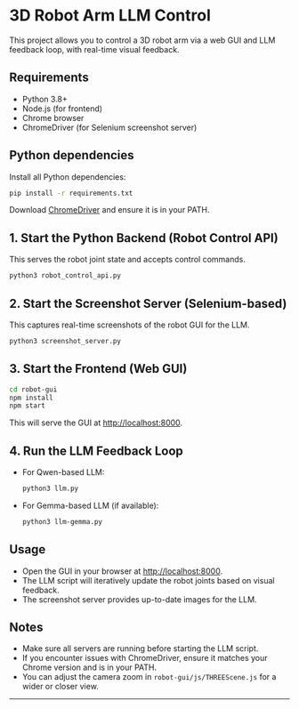 # 3D Robot Arm LLM Control

This project allows you to control a 3D robot arm via a web GUI and LLM feedback loop, with real-time visual feedback.

## Requirements

- Python 3.8+
- Node.js (for frontend)
- Chrome browser
- ChromeDriver (for Selenium screenshot server)

## Python dependencies
Install all Python dependencies:
```sh
pip install -r requirements.txt
```

Download [ChromeDriver](https://sites.google.com/chromium.org/driver/) and ensure it is in your PATH.

## 1. Start the Python Backend (Robot Control API)
This serves the robot joint state and accepts control commands.
```sh
python3 robot_control_api.py
```

## 2. Start the Screenshot Server (Selenium-based)
This captures real-time screenshots of the robot GUI for the LLM.
```sh
python3 screenshot_server.py
```

## 3. Start the Frontend (Web GUI)
```sh
cd robot-gui
npm install
npm start
```
This will serve the GUI at [http://localhost:8000](http://localhost:8000).

## 4. Run the LLM Feedback Loop
- For Qwen-based LLM:
  ```sh
  python3 llm.py
  ```
- For Gemma-based LLM (if available):
  ```sh
  python3 llm-gemma.py
  ```

## Usage
- Open the GUI in your browser at [http://localhost:8000](http://localhost:8000).
- The LLM script will iteratively update the robot joints based on visual feedback.
- The screenshot server provides up-to-date images for the LLM.

## Notes
- Make sure all servers are running before starting the LLM script.
- If you encounter issues with ChromeDriver, ensure it matches your Chrome version and is in your PATH.
- You can adjust the camera zoom in `robot-gui/js/THREEScene.js` for a wider or closer view.

--- 